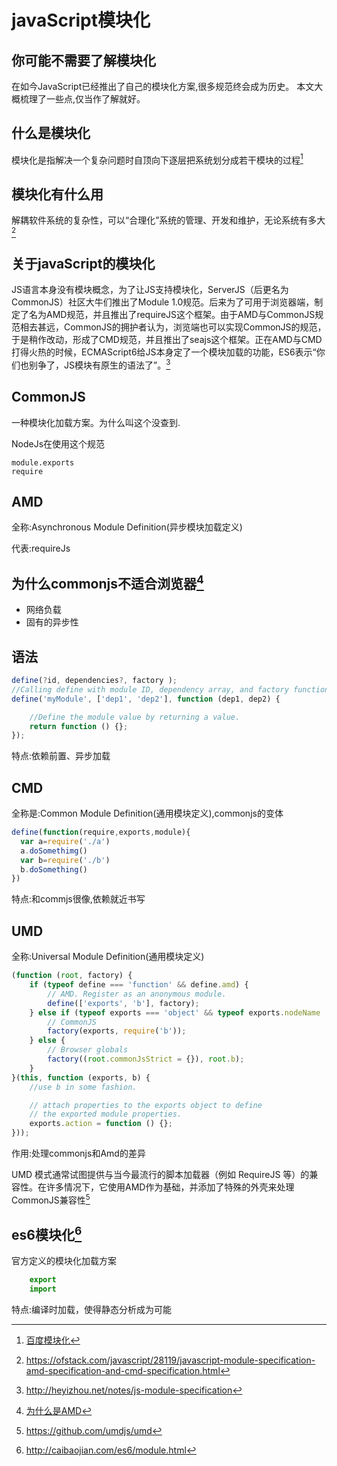 # javaScript模块化

## 你可能不需要了解模块化

在如今JavaScript已经推出了自己的模块化方案,很多规范终会成为历史。
本文大概梳理了一些点,仅当作了解就好。

## 什么是模块化

模块化是指解决一个复杂问题时自顶向下逐层把系统划分成若干模块的过程[^1]

[^1]:[百度模块化](https://baike.baidu.com/item/%E6%A8%A1%E5%9D%97%E5%8C%96/3295536?fr=aladdin)

## 模块化有什么用

解耦软件系统的复杂性，可以“合理化”系统的管理、开发和维护，无论系统有多大[^2]

[^2]:https://ofstack.com/javascript/28119/javascript-module-specification-amd-specification-and-cmd-specification.html

## 关于javaScript的模块化

JS语言本身没有模块概念，为了让JS支持模块化，ServerJS（后更名为CommonJS）社区大牛们推出了Module 1.0规范。后来为了可用于浏览器端，制定了名为AMD规范，并且推出了requireJS这个框架。由于AMD与CommonJS规范相去甚远，CommonJS的拥护者认为，浏览端也可以实现CommonJS的规范，于是稍作改动，形成了CMD规范，并且推出了seajs这个框架。正在AMD与CMD打得火热的时候，ECMAScript6给JS本身定了一个模块加载的功能，ES6表示“你们也别争了，JS模块有原生的语法了”。[^3]

[^3]:http://heyizhou.net/notes/js-module-specification

## CommonJS

一种模块化加载方案。为什么叫这个没查到.

NodeJs在使用这个规范

```
module.exports
require
```

## AMD

全称:Asynchronous Module Definition(异步模块加载定义)

代表:requireJs

## 为什么commonjs不适合浏览器[^4]
[^4]:[为什么是AMD](https://requirejs.org/docs/whyamd.html)

* 网络负载
* 固有的异步性

## 语法

``` javaScript
define(?id, dependencies?, factory );
//Calling define with module ID, dependency array, and factory function
define('myModule', ['dep1', 'dep2'], function (dep1, dep2) {

    //Define the module value by returning a value.
    return function () {};
});

```

特点:依赖前置、异步加载

## CMD

全称是:Common Module Definition(通用模块定义),commonjs的变体

``` javaScript
define(function(require,exports,module){
  var a=require('./a')
  a.doSomethimg()
  var b=require('./b')
  b.doSomething()
})
```

特点:和commjs很像,依赖就近书写

## UMD

全称:Universal Module Definition(通用模块定义)

``` javaScript
(function (root, factory) {
    if (typeof define === 'function' && define.amd) {
        // AMD. Register as an anonymous module.
        define(['exports', 'b'], factory);
    } else if (typeof exports === 'object' && typeof exports.nodeName !== 'string') {
        // CommonJS
        factory(exports, require('b'));
    } else {
        // Browser globals
        factory((root.commonJsStrict = {}), root.b);
    }
}(this, function (exports, b) {
    //use b in some fashion.

    // attach properties to the exports object to define
    // the exported module properties.
    exports.action = function () {};
}));

```

作用:处理commonjs和Amd的差异

UMD 模式通常试图提供与当今最流行的脚本加载器（例如 RequireJS 等）的兼容性。在许多情况下，它使用AMD作为基础，并添加了特殊的外壳来处理CommonJS兼容性[^5]
[^5]:https://github.com/umdjs/umd

## es6模块化[^6]

[^6]:http://caibaojian.com/es6/module.html

官方定义的模块化加载方案

``` javaScript
    export
    import
```

特点:编译时加载，使得静态分析成为可能